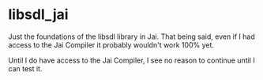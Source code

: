 # libsdl_jai
Just the foundations of the libsdl library in Jai. That being said, even if I had access to the Jai Compiler it probably wouldn't work 100% yet.

Until I do have access to the Jai Compiler, I see no reason to continue until I can test it.
